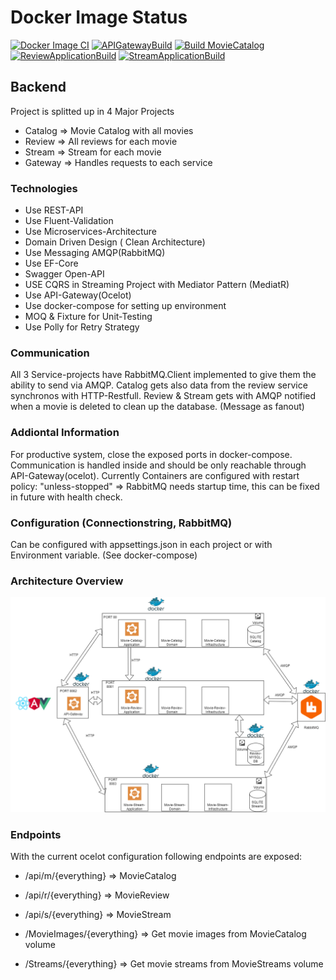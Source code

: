 # Docker Image Status
[![Docker Image CI](https://github.com/MKPatrick/MicroServiceMovieCatalogExample/actions/workflows/docker-image.yml/badge.svg)](https://github.com/MKPatrick/MicroServiceMovieCatalogExample/actions/workflows/docker-image.yml) <space><space> [![APIGatewayBuild](https://github.com/MKPatrick/MicroServiceMovieCatalogExample/actions/workflows/ApiGatewayBuild.yml/badge.svg)](https://github.com/MKPatrick/MicroServiceMovieCatalogExample/actions/workflows/ApiGatewayBuild.yml) <space><space> [![Build MovieCatalog](https://github.com/MKPatrick/MicroServiceMovieCatalogExample/actions/workflows/CatalogApplicationBuild.yml/badge.svg)](https://github.com/MKPatrick/MicroServiceMovieCatalogExample/actions/workflows/CatalogApplicationBuild.yml) <space><space>  [![ReviewApplicationBuild](https://github.com/MKPatrick/MicroServiceMovieCatalogExample/actions/workflows/ReviewApplicationBuild.yml/badge.svg)](https://github.com/MKPatrick/MicroServiceMovieCatalogExample/actions/workflows/ReviewApplicationBuild.yml)  <space><space> [![StreamApplicationBuild](https://github.com/MKPatrick/MicroServiceMovieCatalogExample/actions/workflows/StreamApplicationBuild.yml/badge.svg)](https://github.com/MKPatrick/MicroServiceMovieCatalogExample/actions/workflows/StreamApplicationBuild.yml)
## Backend
Project is splitted up in 4 Major Projects
- Catalog => Movie Catalog with all movies
- Review => All reviews for each movie
- Stream => Stream for each movie
- Gateway => Handles requests to each service

### Technologies
- Use REST-API
- Use Fluent-Validation
- Use Microservices-Architecture
- Domain Driven Design ( Clean Architecture)
- Use Messaging AMQP(RabbitMQ)
- Use EF-Core
- Swagger Open-API
- USE CQRS in Streaming Project with Mediator Pattern (MediatR)
- Use API-Gateway(Ocelot)
- Use docker-compose for setting up environment
- MOQ & Fixture for Unit-Testing
- Use Polly for Retry Strategy
### Communication
All 3 Service-projects have RabbitMQ.Client implemented to give them the ability to send via AMQP.
Catalog gets also data from the review service synchronos with HTTP-Restfull.
Review & Stream gets with AMQP notified when a movie is deleted to clean up the database. (Message as fanout)


### Addiontal Information
For productive system, close the exposed ports in docker-compose. Communication is handled inside and should be only
reachable through API-Gateway(ocelot).
Currently Containers are configured with restart policy: "unless-stopped" => RabbitMQ needs startup time, this can be fixed in future with health check.


### Configuration (Connectionstring, RabbitMQ)
Can be configured with appsettings.json in each project or with Environment variable. (See docker-compose)


### Architecture Overview

![Backend Architecture](/imgs/backend.png)


### Endpoints
With the current ocelot configuration following endpoints are exposed:
- /api/m/{everything} => MovieCatalog

- /api/r/{everything} => MovieReview

- /api/s/{everything} => MovieStream

- /MovieImages/{everything} => Get movie images from MovieCatalog volume

- /Streams/{everything} => Get movie streams from MovieStreams volume
